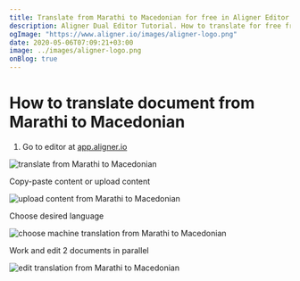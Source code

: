 ```yaml
---
title: Translate from Marathi to Macedonian for free in Aligner Editor
description: Aligner Dual Editor Tutorial. How to translate for free from Marathi to Macedonian. Aligner is multilingual document management platform. 
ogImage: "https://www.aligner.io/images/aligner-logo.png"
date: 2020-05-06T07:09:21+03:00
image: ../images/aligner-logo.png
onBlog: true
---
```


# How to translate document from Marathi to Macedonian

1. Go to editor at [app.aligner.io](https://app.aligner.io "Aligner App web page")

![translate from Marathi to Macedonian](../aligner-blank-editor.png "translate from Marathi to Macedonian")

Copy-paste content or upload content

![upload content from Marathi to Macedonian](../aligner-uploaded-document.png "upload content from Marathi to Macedonian")

Choose desired language

![choose machine translation from Marathi to Macedonian](../aligner-language-dropdown.png "choose machine translation from Marathi to Macedonian")

Work and edit 2 documents in parallel

![edit translation from Marathi to Macedonian](../aligner-double-sitded-editor.png "edit translation from Marathi to Macedonian")

